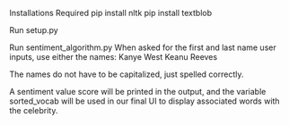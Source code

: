 Installations Required
pip install nltk
pip install textblob

Run setup.py

Run sentiment_algorithm.py
When asked for the first and last name user inputs, use either the names:
Kanye West
Keanu Reeves

The names do not have to be capitalized, just spelled correctly.

A sentiment value score will be printed in the output, and the variable sorted_vocab will be used in our final UI to display associated words with the celebrity.
